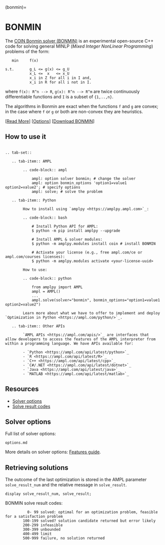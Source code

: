 (bonmin)=

# BONMIN

The [COIN Bonmin solver (BONMIN)](https://coin-or.github.io/Bonmin/) is an experimental open-source C++ code for solving general MINLP (*Mixed Integer NonLinear Programming*) problems of the form:

```
   min     f(x)

s.t.       g_L <= g(x) <= g_U
           x_L <=  x   <= x_U
           x_i in Z for all i in I and,
           x_i in R for all i not in I.
```
where `f(x): R^n --> R`, `g(x): R^n --> R^m` are twice continuously differentiable functions and `I` is a subset of `{1,..,n}`.

The algorithms in Bonmin are exact when the functions `f` and `g` are convex; in the case where `f` or `g` or both are non-convex they are heuristics.

[[Read More](https://ampl.com/products/solvers/open-source-solvers/)]
[[Options](#solver-options)]
[[Download BONMIN](https://portal.ampl.com/user/ampl/download/coin)]

## How to use it

```{eval-rst}

.. tab-set::

   .. tab-item:: AMPL

        .. code-block:: ampl

            ampl: option solver bonmin; # change the solver
            ampl: option bonmin_options 'option1=value1 option2=value2'; # specify options
            ampl: solve; # solve the problem

   .. tab-item:: Python
   
        How to install using `amplpy <https://amplpy.ampl.com>`_:

        .. code-block:: bash

            # Install Python API for AMPL:
            $ python -m pip install amplpy --upgrade

            # Install AMPL & solver modules:
            $ python -m amplpy.modules install coin # install BONMIN

            # Activate your license (e.g., free ampl.com/ce or ampl.com/courses licenses):
            $ python -m amplpy.modules activate <your-license-uuid>

        How to use:

        .. code-block:: python

            from amplpy import AMPL
            ampl = AMPL()
            ...
            ampl.solve(solver="bonmin", bonmin_options="option1=value1 option2=value2")

        Learn more about what we have to offer to implement and deploy `Optimization in Python <https://ampl.com/python/>`_.

   .. tab-item:: Other APIs

        `AMPL APIs <https://ampl.com/apis/>`_ are interfaces that allow developers to access the features of the AMPL interpreter from within a programming language. We have APIs available for:

        - `Python <https://ampl.com/api/latest/python>`_
        - `R <https://ampl.com/api/latest/R>`_
        - `C++ <https://ampl.com/api/latest/cpp>`_
        - `C#/.NET <https://ampl.com/api/latest/dotnet>`_
        - `Java <https://ampl.com/api/latest/java>`_
        - `MATLAB <https://ampl.com/api/latest/matlab>`_
```

## Resources

* [Solver options](#solver-options)
* [Solve result codes](#retrieving-solutions)

## Solver options

Full list of solver options:
```{toctree}
options.md
```

More details on solver options: [Features guide](https://mp.ampl.com/features-guide.html).


## Retrieving solutions

The outcome of the last optimization is stored in the AMPL parameter `solve_result_num` and the relative message in
`solve_result`.

```ampl
display solve_result_num, solve_result;
```

BONMIN solve result codes:
```
          0- 99 solved: optimal for an optimization problem, feasible for a satisfaction problem
        100-199 solved? solution candidate returned but error likely
        200-299 infeasible
        300-399 unbounded
        400-499 limit
        500-999 failure, no solution returned
```

